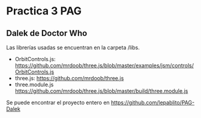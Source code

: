 # Practica 3 PAG
## Dalek de Doctor Who
Las librerías usadas se encuentran en la carpeta /libs.
 + OrbitControls.js: https://github.com/mrdoob/three.js/blob/master/examples/jsm/controls/OrbitControls.js
 + three.js: https://github.com/mrdoob/three.js
 + three.module.js https://github.com/mrdoob/three.js/blob/master/build/three.module.js

 Se puede encontrar el proyecto entero en https://github.com/lepablito/PAG-Dalek